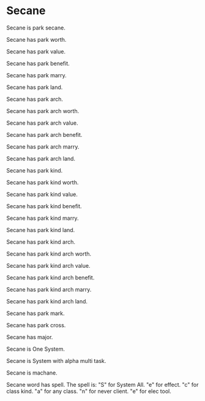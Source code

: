 # Secane

Secane is park secane.

Secane has park worth.

Secane has park value.

Secane has park benefit.

Secane has park marry.

Secane has park land.

Secane has park arch.

Secane has park arch worth.

Secane has park arch value.

Secane has park arch benefit.

Secane has park arch marry.

Secane has park arch land.

Secane has park kind.

Secane has park kind worth.

Secane has park kind value.

Secane has park kind benefit.

Secane has park kind marry.

Secane has park kind land.

Secane has park kind arch.

Secane has park kind arch worth.

Secane has park kind arch value.

Secane has park kind arch benefit.

Secane has park kind arch marry.

Secane has park kind arch land.

Secane has park mark.

Secane has park cross.

Secane has major.

Secane is One System.

Secane is System with alpha multi task.

Secane is machane.

Secane word has spell.
The spell is:
"S" for System All.
"e" for effect.
"c" for class kind.
"a" for any class.
"n" for never client.
"e" for elec tool.